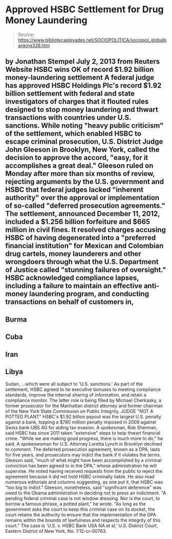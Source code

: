 # Approved HSBC Settlement for Drug Money Laundering

> Source: https://www.bibliotecapleyades.net/SOCIOPOLITICA/sociopol_globalbanking338.htm

by Jonathan Stempel
July 2, 2013
from
Reuters Website
HSBC wins OK of record
$1.92 billion money-laundering
settlement
A federal judge has approved HSBC Holdings Plc's record $1.92 billion
settlement with federal and state investigators of charges that it flouted
rules designed to stop money laundering and thwart transactions with
countries under U.S. sanctions.
While noting "heavy public criticism" of the settlement, which enabled HSBC
to escape criminal prosecution, U.S. District Judge John Gleeson in
Brooklyn, New York, called the decision to approve the accord,
"easy, for it accomplishes a great deal."
Gleeson ruled on Monday after more than six
months of review, rejecting arguments by the U.S. government and HSBC that
federal judges lacked "inherent authority" over the approval or
implementation of so-called "deferred prosecution agreements."
The settlement, announced December 11, 2012, included a $1.256 billion
forfeiture and $665 million in civil fines.
It resolved charges accusing HSBC of having degenerated into a "preferred
financial institution" for Mexican and Colombian drug cartels, money
launderers and other wrongdoers through what the U.S. Department of Justice
called "stunning failures of oversight."
HSBC acknowledged compliance lapses, including a failure to maintain an
effective anti-money laundering program, and conducting transactions on
behalf of customers in,
-
Burma
-
Cuba
-
Iran
-
Libya
-
Sudan,
...which were all subject to 'U.S. sanctions.'
As part of the settlement, HSBC agreed to tie executive bonuses to meeting
compliance standards, improve the internal sharing of information, and
retain a compliance monitor.
The latter role is being filled by Michael Cherkasky, a former
prosecutor for the Manhattan district attorney and former chairman of the
New York State Commission on Public Integrity.
JUDGE "NOT A POTTED
PLANT"
HSBC's $1.92 billion payout was the largest U.S. penalty against a bank,
topping a $780 million penalty imposed in 2009 against Swiss bank UBS AG for
aiding tax evasion.
A spokesman, Rob Sherman, said HSBC has since 2011 taken "extensive"
steps to help thwart financial crime.
"While we are making good progress, there is
much more to do," he said.
A spokeswoman for U.S. Attorney Loretta Lynch
in Brooklyn declined to comment.
The deferred prosecution agreement, known as a DPA, lasts for five years,
and prosecutors may indict the bank if it violates the terms.
Gleeson said,
"much of what might have been accomplished
by a criminal conviction has been agreed to in the DPA," whose
administration he will supervise.
He noted having received requests from the
public to reject the agreement because it did not hold HSBC criminally
liable. He also read numerous editorials and columns suggesting, as one put
it, that HSBC was "too big to indict."
Gleeson, nonetheless, said "significant deference" was owed to the Obama
administration in deciding not to press an indictment.
"A pending federal criminal case is not
window dressing. Nor is the court, to borrow a famous phrase, a potted
plant," he wrote.
"As long as the government asks the court to
keep this criminal case on its docket, the court retains the authority
to ensure that the implementation of the DPA remains within the bounds
of lawfulness and respects the integrity of this court."
The case is 'U.S. v. HSBC Bank USA NA et al,'
U.S. District Court, Eastern District of New York,
No. 1:12-cr-00763.
